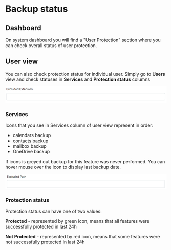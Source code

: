 # Backup status

## Dashboard

On system dashboard you will find a "User Protection" section where you can check overall status of user protection.

## User view

You can also check protection status for individual user. Simply go to **Users** view and check statuses in **Services** and **Protection status** columns

![](../.gitbook/assets/image%20%2817%29.png)

### Services

Icons that you see in Services column of user view represent in order:

* calendars backup
* contacts backup
* mailbox backup
* OneDrive backup

If icons is greyed out backup for this feature was never performed. You can hover mouse over the icon to display last backup date.

![](../.gitbook/assets/image%20%2822%29.png)

### Protection status

Protection status can have one of two values:

**Protected** - represented by green icon, means that all features were successfully protected in last 24h

**Not Protected** - represented by red icon, means that some features were not successfully protected in last 24h

